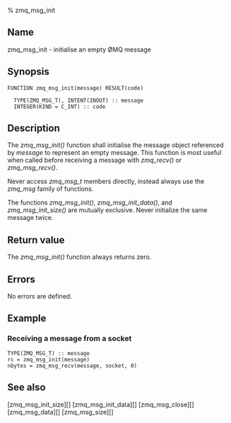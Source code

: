 % zmq_msg_init


Name
----

zmq_msg_init - initialise an empty ØMQ message


Synopsis
--------

~~~{.synopsis}
FUNCTION zmq_msg_init(message) RESULT(code)

  TYPE(ZMQ_MSG_T), INTENT(INOUT) :: message
  INTEGER(KIND = C_INT) :: code
~~~


Description
-----------

The *zmq_msg_init()* function shall initialise the message object referenced by
_message_ to represent an empty message.  This function is most useful when
called before receiving a message with *zmq_recv()* or *zmq_msg_recv()*.

Never access _zmq_msg_t_ members directly, instead always use the *zmq_msg*
family of functions.

The functions *zmq_msg_init()*, *zmq_msg_init_data()*, and
*zmq_msg_init_size()* are mutually exclusive. Never initialize the same
message twice.


Return value
------------

The *zmq_msg_init()* function always returns zero.


Errors
------

No errors are defined.


Example
-------

### Receiving a message from a socket

~~~{.example}
TYPE(ZMQ_MSG_T) :: message
rc = zmq_msg_init(message)
nbytes = zmq_msg_recv(message, socket, 0)
~~~


See also
--------

[zmq_msg_init_size][]
[zmq_msg_init_data][]
[zmq_msg_close][]
[zmq_msg_data][]
[zmq_msg_size][]
